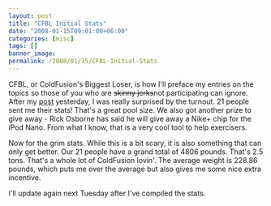 ```yaml
---
layout: post
title: "CFBL Initial Stats"
date: "2008-01-15T09:01:00+06:00"
categories: [misc]
tags: []
banner_image: 
permalink: /2008/01/15/CFBL-Initial-Stats
---
```


CFBL, or ColdFusion's Biggest Loser, is how I'll preface my entries on the topics so those of you who are <strike>skinny jerks</strike>not participating can ignore. After my <a href="http://www.raymondcamden.com/index.cfm/2008/1/14/Wildly-off-topic--Hey-you-fatso">post</a> yesterday, I was really surprised by the turnout. 21 people sent me their stats! That's a great pool size. We also got another prize to give away - Rick Osborne has said he will give away a Nike+ chip for the iPod Nano. From what I know, that is a very cool tool to help exercisers.

Now for the grim stats. While this is a bit scary, it is also something that can only get better. Our 21 people have a grand total of 4806 pounds. That's 2.5 tons. That's a whole lot of ColdFusion lovin'. The average weight is 228.86 pounds, which puts me over the average but also gives me some nice extra incentive. 

I'll update again next Tuesday after I've compiled the stats.